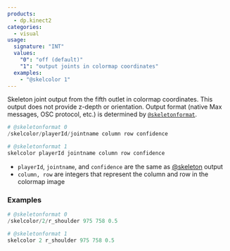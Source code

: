 ```yaml
---
products:
  - dp.kinect2
categories:
  - visual
usage:
  signature: "INT"
  values:
    "0": "off (default)"
    "1": "output joints in colormap coordinates"
  examples:
    - "@skelcolor 1"
---
```


Skeleton joint output from the fifth outlet in colormap coordinates.
This output does not provide z-depth or orientation.
Output format (native Max messages, OSC protocol, etc.) is determined by
[`@skeletonformat`](skeletonformat.md).

```python
# @skeletonformat 0
/skelcolor/playerId/jointname column row confidence

# @skeletonformat 1
skelcolor playerId jointname column row confidence
```

* `playerId`, `jointname`, and `confidence` are the same as [@skeleton](skeleton.md) output
* `column, row` are integers that represent the column and row in the colormap image

### Examples

```python
# @skeletonformat 0
/skelcolor/2/r_shoulder 975 758 0.5

# @skeletonformat 1
skelcolor 2 r_shoulder 975 758 0.5
```
